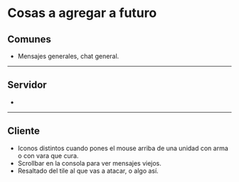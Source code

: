# Cosas a agregar a futuro

## Comunes

* Mensajes generales, chat general.

---

## Servidor

*

---

## Cliente

* Iconos distintos cuando pones el mouse arriba de una unidad con arma o con vara que cura.
* Scrollbar en la consola para ver mensajes viejos.
* Resaltado del tile al que vas a atacar, o algo así.
